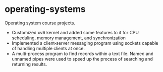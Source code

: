 # operating-systems
Operating system course projects.
- Customized xv6 kernel and added some features to it for CPU scheduling, memory management, and synchronization
- Implemented a client‐server messaging program using sockets capable of handling multiple clients at once.
- A multi‐process program to find records within a text file. Named and unnamed pipes were used to speed up the process of searching and
returning results.
